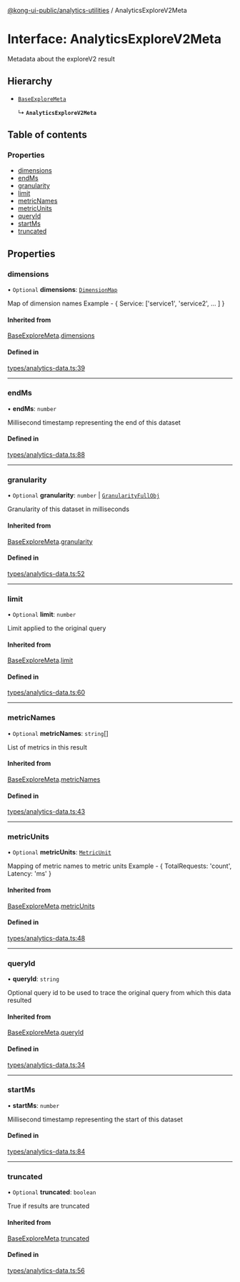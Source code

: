 [@kong-ui-public/analytics-utilities](../analytics-utils.md) / AnalyticsExploreV2Meta

# Interface: AnalyticsExploreV2Meta

Metadata about the exploreV2 result

## Hierarchy

- [`BaseExploreMeta`](BaseExploreMeta.md)

  ↳ **`AnalyticsExploreV2Meta`**

## Table of contents

### Properties

- [dimensions](AnalyticsExploreV2Meta.md#dimensions)
- [endMs](AnalyticsExploreV2Meta.md#endms)
- [granularity](AnalyticsExploreV2Meta.md#granularity)
- [limit](AnalyticsExploreV2Meta.md#limit)
- [metricNames](AnalyticsExploreV2Meta.md#metricnames)
- [metricUnits](AnalyticsExploreV2Meta.md#metricunits)
- [queryId](AnalyticsExploreV2Meta.md#queryid)
- [startMs](AnalyticsExploreV2Meta.md#startms)
- [truncated](AnalyticsExploreV2Meta.md#truncated)

## Properties

### dimensions

• `Optional` **dimensions**: [`DimensionMap`](DimensionMap.md)

Map of dimension names
Example - { Service: ['service1', 'service2', ... ] }

#### Inherited from

[BaseExploreMeta](BaseExploreMeta.md).[dimensions](BaseExploreMeta.md#dimensions)

#### Defined in

[types/analytics-data.ts:39](https://github.com/Kong/public-ui-components/blob/main/packages/analytics/analytics-utilities/src/types/analytics-data.ts#L39)

___

### endMs

• **endMs**: `number`

Millisecond timestamp representing the end of this dataset

#### Defined in

[types/analytics-data.ts:88](https://github.com/Kong/public-ui-components/blob/main/packages/analytics/analytics-utilities/src/types/analytics-data.ts#L88)

___

### granularity

• `Optional` **granularity**: `number` \| [`GranularityFullObj`](GranularityFullObj.md)

Granularity of this dataset in milliseconds

#### Inherited from

[BaseExploreMeta](BaseExploreMeta.md).[granularity](BaseExploreMeta.md#granularity)

#### Defined in

[types/analytics-data.ts:52](https://github.com/Kong/public-ui-components/blob/main/packages/analytics/analytics-utilities/src/types/analytics-data.ts#L52)

___

### limit

• `Optional` **limit**: `number`

Limit applied to the original query

#### Inherited from

[BaseExploreMeta](BaseExploreMeta.md).[limit](BaseExploreMeta.md#limit)

#### Defined in

[types/analytics-data.ts:60](https://github.com/Kong/public-ui-components/blob/main/packages/analytics/analytics-utilities/src/types/analytics-data.ts#L60)

___

### metricNames

• `Optional` **metricNames**: `string`[]

List of metrics in this result

#### Inherited from

[BaseExploreMeta](BaseExploreMeta.md).[metricNames](BaseExploreMeta.md#metricnames)

#### Defined in

[types/analytics-data.ts:43](https://github.com/Kong/public-ui-components/blob/main/packages/analytics/analytics-utilities/src/types/analytics-data.ts#L43)

___

### metricUnits

• `Optional` **metricUnits**: [`MetricUnit`](MetricUnit.md)

Mapping of metric names to metric units
Example - { TotalRequests: 'count', Latency: 'ms' }

#### Inherited from

[BaseExploreMeta](BaseExploreMeta.md).[metricUnits](BaseExploreMeta.md#metricunits)

#### Defined in

[types/analytics-data.ts:48](https://github.com/Kong/public-ui-components/blob/main/packages/analytics/analytics-utilities/src/types/analytics-data.ts#L48)

___

### queryId

• **queryId**: `string`

Optional query id to be used to trace the original query from which this data resulted

#### Inherited from

[BaseExploreMeta](BaseExploreMeta.md).[queryId](BaseExploreMeta.md#queryid)

#### Defined in

[types/analytics-data.ts:34](https://github.com/Kong/public-ui-components/blob/main/packages/analytics/analytics-utilities/src/types/analytics-data.ts#L34)

___

### startMs

• **startMs**: `number`

Millisecond timestamp representing the start of this dataset

#### Defined in

[types/analytics-data.ts:84](https://github.com/Kong/public-ui-components/blob/main/packages/analytics/analytics-utilities/src/types/analytics-data.ts#L84)

___

### truncated

• `Optional` **truncated**: `boolean`

True if results are truncated

#### Inherited from

[BaseExploreMeta](BaseExploreMeta.md).[truncated](BaseExploreMeta.md#truncated)

#### Defined in

[types/analytics-data.ts:56](https://github.com/Kong/public-ui-components/blob/main/packages/analytics/analytics-utilities/src/types/analytics-data.ts#L56)
